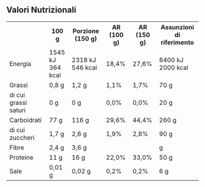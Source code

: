 <!DOCTYPE html>
<html>
<head>
<title>Valori Nutrizionali</title>
<style>
table {
  width: 100%;
  border-collapse: collapse;
}

th, td {
  border: 1px solid black;
  padding: 8px;
  text-align: left;
}

th {
  background-color: #f2f2f2;
}
</style>
</head>
<body>

<h2>Valori Nutrizionali</h2>

<table>
  <tr>
    <th></th>
    <th>100 g</th>
    <th>Porzione (150 g)</th>
    <th>AR (100 g)</th>
    <th>AR (150 g)</th>
    <th>Assunzioni di riferimento</th>
  </tr>
  <tr>
    <td>Energia</td>
    <td>1545 kJ<br>364 kcal</td>
    <td>2318 kJ<br>546 kcal</td>
    <td>18,4%</td>
    <td>27,6%</td>
    <td>8400 kJ<br>2000 kcal</td>
  </tr>
  <tr>
    <td>Grassi</td>
    <td>0,8 g</td>
    <td>1,2 g</td>
    <td>1,1%</td>
    <td>1,7%</td>
    <td>70 g</td>
  </tr>
  <tr>
    <td>di cui grassi saturi</td>
    <td>0 g</td>
    <td>0 g</td>
    <td>0,0%</td>
    <td>0,0%</td>
    <td>20 g</td>
  </tr>
  <tr>
    <td>Carboidrati</td>
    <td>77 g</td>
    <td>116 g</td>
    <td>29,6%</td>
    <td>44,4%</td>
    <td>260 g</td>
  </tr>
  <tr>
    <td>di cui zuccheri</td>
    <td>1,7 g</td>
    <td>2,6 g</td>
    <td>1,9%</td>
    <td>2,8%</td>
    <td>90 g</td>
  </tr>
  <tr>
    <td>Fibre</td>
    <td>2,4 g</td>
    <td>3,6 g</td>
    <td></td>
    <td></td>
    <td>g</td>
  </tr>
  <tr>
    <td>Proteine</td>
    <td>11 g</td>
    <td>16 g</td>
    <td>22,0%</td>
    <td>33,0%</td>
    <td>50 g</td>
  </tr>
  <tr>
    <td>Sale</td>
    <td>0,01 g</td>
    <td>0,02 g</td>
    <td>0,2%</td>
    <td>0,2%</td>
    <td>6 g</td>
  </tr>
</table>

</body>
</html>
